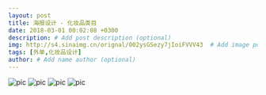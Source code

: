 ```yaml
---
layout: post
title: 海报设计 - 化妆品类目
date: 2018-03-01 00:02:08 +0300
description: # Add post description (optional)
img: http://s4.sinaimg.cn/orignal/002ysGSezy7jIoiFVVV43  # Add image post (optional)
tags: [外单,化妆品设计] 
author: # Add name author (optional)
---
```



![pic](http://s5.sinaimg.cn/orignal/002ysGSezy7jIoiQq9ea4)
![pic](http://s15.sinaimg.cn/orignal/002ysGSezy7jIoiUQ5U1e)
![pic](http://s7.sinaimg.cn/orignal/002ysGSezy7jIoiYproc6)
![pic](http://s10.sinaimg.cn/orignal/002ysGSezy7jIoj2igxe9)

